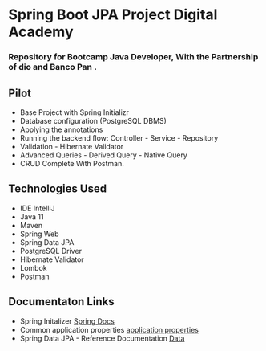 # Spring Boot JPA Project Digital Academy

### Repository for Bootcamp Java Developer, With the Partnership of dio and Banco Pan .

## Pilot

- Base Project with Spring Initializr
- Database configuration (PostgreSQL DBMS)
- Applying the annotations
- Running the backend flow: Controller - Service - Repository
- Validation - Hibernate Validator
- Advanced Queries - Derived Query - Native Query
- CRUD Complete With Postman.


## Technologies Used


* IDE IntelliJ
* Java 11
* Maven
* Spring Web
* Spring Data JPA
* PostgreSQL Driver
* Hibernate Validator
* Lombok
* Postman


## Documentaton Links 
* Spring Initalizer [Spring Docs](https://start.spring.io/#!type=maven-project&language=java&platformVersion=2.6.1&packaging=jar&jvmVersion=11&groupId=me.dio.academia&artifactId=academia-digital&name=academia-digital&description=Tutorial%20API%20RESTful%20modelando%20sistema%20de%20academia%20de%20gin%C3%A1stica&packageName=me.dio.academia.digital&dependencies=web,data-jpa,postgresql,validation,lombok)
* Common application properties [application properties](https://docs.spring.io/spring-boot/docs/2.0.x/reference/html/common-application-properties.html)
* Spring Data JPA - Reference Documentation [Data](https://docs.spring.io/spring-data/jpa/docs/current/reference/html/#jpa.repositories)


